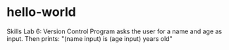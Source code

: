 # hello-world
Skills Lab 6: Version Control
Program asks the user for a name and age as input. Then prints: "(name input) is (age input) years old"
